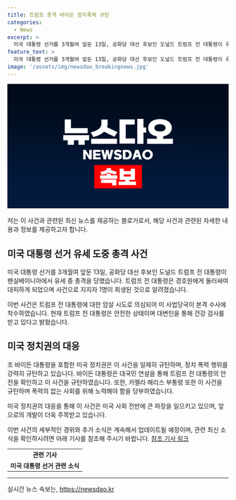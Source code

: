 ```yaml
---
title: 트럼프 총격 바이든 정치폭력 규탄
categories:
  - News
excerpt: >
  미국 대통령 선거를 3개월여 앞둔 13일, 공화당 대선 후보인 도널드 트럼프 전 대통령이 유세 중 총격을 당했다. 피를 흘리며 긴급 대피한 트럼프 전 대통령은 안전한 상태로, 경호원과 응급구조대에 감사를 표했다. 미국 사법당국은 암살 시도로 보고 수사에 착수했으며, 대통령 조 바이든은 정치 폭력을 규탄하고 신속한 조치를 촉구했다. 함께 유세를 했던 지지자와 함께 사고에 대한 우려를 표하며 안전한 복귀를 기원했다.
feature_text: >
  미국 대통령 선거를 3개월여 앞둔 13일, 공화당 대선 후보인 도널드 트럼프 전 대통령이 유세 중 총격을 당했다. 피를 흘리며 긴급 대피한 트럼프 전 대통령은 안전한 상태로, 경호원과 응급구조대에 감사를 표했다. 미국 사법당국은 암살 시도로 보고 수사에 착수했으며, 대통령 조 바이든은 정치 폭력을 규탄하고 신속한 조치를 촉구했다. 함께 유세를 했던 지지자와 함께 사고에 대한 우려를 표하며 안전한 복귀를 기원했다.
image: '/assets/img/newsdao_breakingnews.jpg'
---
```


<p><img src="/assets/img/newsdao_breakingnews.jpg" alt="flaretime 속보" /></p>

<p>저는 이 사건과 관련된 최신 뉴스를 제공하는 블로거로서, 해당 사건과 관련된 자세한 내용과 정보를 제공하고자 합니다.</p>

<h2 data-ke-size="size26">미국 대통령 선거 유세 도중 총격 사건</h2>

<p>미국 대통령 선거를 3개월여 앞둔 13일, 공화당 대선 후보인 도널드 트럼프 전 대통령이 펜실베이니아에서 유세 중 총격을 당했습니다. 트럼프 전 대통령은 경호원에게 둘러싸여 대피하게 되었으며 사건으로 지지자 1명이 희생된 것으로 알려졌습니다.</p>

<p data-ke-size="size16">이번 사건은 트럼프 전 대통령에 대한 암살 시도로 의심되어 미 사법당국이 본격 수사에 착수하였습니다. 현재 트럼프 전 대통령은 안전한 상태이며 대변인을 통해 건강 검사를 받고 있다고 밝혔습니다.</p>

<h2 data-ke-size="size26">미국 정치권의 대응</h2>

<p>조 바이든 대통령을 포함한 미국 정치권은 이 사건을 일제히 규탄하며, 정치 폭력 행위를 강력히 규탄하고 있습니다. 바이든 대통령은 대국민 연설을 통해 트럼프 전 대통령의 안전을 확인하고 이 사건을 규탄하였습니다. 또한, 카멜라 해리스 부통령 또한 이 사건을 규탄하며 폭력의 없는 사회를 위해 노력해야 함을 당부하였습니다.</p>

<p data-ke-size="size16">미국 정치권의 대응을 통해 이 사건은 미국 사회 전반에 큰 파장을 일으키고 있으며, 앞으로의 개발이 더욱 주목받고 있습니다.</p>

<p>이번 사건의 세부적인 경위와 추가 소식은 계속해서 업데이트될 예정이며, 관련 최신 소식을 확인하시려면 아래 기사를 참조해 주시기 바랍니다. 
<a href="https://www.examplelink.com">참조 기사 링크</a></p>

<table>
  <tr>
    <td style="text-align: center; height: 17px;"><b>관련 기사</b></td>
  </tr>
  <tr>
    <td style="text-align: center; height: 17px;"><b>미국 대통령 선거 관련 소식</b></td>
  </tr>
</table>

<hr>
실시간 뉴스 속보는, <a href="https://newsdao.kr" rel="dofollow">https://newsdao.kr</a>


